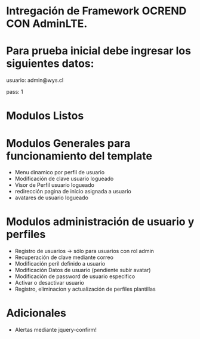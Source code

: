 # Intregación de Framework OCREND CON AdminLTE.

# Para prueba inicial debe ingresar los siguientes datos:

<p> usuario: admin@wys.cl </p>
<p> pass: 1 </p>

# Modulos Listos

# Modulos Generales para funcionamiento del template
* Menu dinamico por perfil de usuario
* Modificación de clave usuario logueado
* Visor de Perfil usuario logueado
* redirección pagina de inicio asignada a usuario
* avatares de usuario logueado

# Modulos administración de usuario y perfiles
* Registro de usuarios -> sólo para usuarios con rol admin
* Recuperación de clave mediante correo
* Modificación peril definido a usuario
* Modificación Datos de usuario (pendiente subir avatar)
* Modificación de password de usuario especifico
* Activar o desactivar usuario
* Registro, eliminacion y actualización de perfiles plantillas

# Adicionales
* Alertas mediante jquery-confirm!

